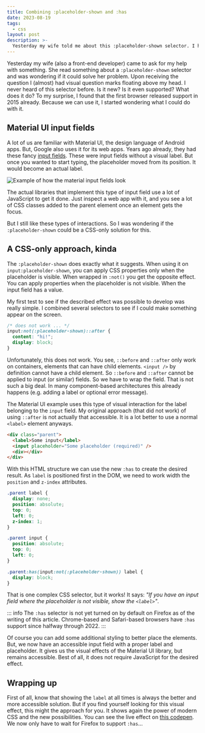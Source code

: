 ```yaml
---
title: Combining :placeholder-shown and :has
date: 2023-08-19
tags:
  - css
layout: post
description: >-
  Yesterday my wife told me about this :placeholder-shown selector. I had visual question marks above my head because I never heard of it before. But it sparked curiosity about what it could give me.
---
```


Yesterday my wife (also a front-end developer) came to ask for my help with something. She read something about a `:placeholder-shown` selector and was wondering if it could solve her problem. Upon receiving the question I (almost) had visual question marks floating above my head. I never heard of this selector before. Is it new? Is it even supported? What does it do? To my surprise, I found that the first browser released support in 2015 already. Because we can use it, I started wondering what I could do with it.

## Material UI input fields

A lot of us are familiar with Material UI, the design language of Android apps. But, Google also uses it for its web apps. Years ago already, they had these fancy [input fields](https://m3.material.io/components/text-fields/overview). These were input fields without a visual label. But once you wanted to start typing, the placeholder moved from its position. It would become an actual label.

![Example of how the material input fields look](/img/material-input-field.png)

The actual libraries that implement this type of input field use a lot of JavaScript to get it done. Just inspect a web app with it, and you see a lot of CSS classes added to the parent element once an element gets the focus.

But I still like these types of interactions. So I was wondering if the `:placeholder-shown` could be a CSS-only solution for this.

## A CSS-only approach, kinda

The `:placeholder-shown` does exactly what it suggests. When using it on `input:placeholder-shown`, you can apply CSS properties only when the placeholder is visible. When wrapped in `:not()` you get the opposite effect. You can apply properties when the placeholder is not visible. When the input field has a value.

My first test to see if the described effect was possible to develop was really simple. I combined several selectors to see if I could make something appear on the screen.

```css
/* does not work ... */
input:not(:placeholder-shown)::after {
  content: "hi!";
  display: block;
}
```

Unfortunately, this does not work. You see, `::before` and `::after` only work on containers, elements that can have child elements. `<input />` by definition cannot have a child element. So `::before` and `::after` cannot be applied to input (or similar) fields. So we have to wrap the field. That is not such a big deal. In many component-based architectures this already happens (e.g. adding a label or optional error message).

The Material UI example uses this type of visual interaction for the label belonging to the `input` field. My original approach (that did not work) of using `::after` is not actually that accessible. It is a lot better to use a normal `<label>` element anyways.

```html
<div class="parent">
  <label>Some input</label>
  <input placeholder="Some placeholder (required)" />
  <div></div>
</div>
```

With this HTML structure we can use the new `:has` to create the desired result. As `label` is positioned first in the DOM, we need to work width the `position` and `z-index` attributes.

```css
.parent label {
  display: none;
  position: absolute;
  top: 0;
  left: 0;
  z-index: 1;
}

.parent input {
  position: absolute;
  top: 0;
  left: 0;
}

.parent:has(input:not(:placeholder-shown)) label {
  display: block;
}
```

That is one complex CSS selector, but it works! It says: _"If you have an input field where the placeholder is not visible, show the `<label>`"_.

::: info
The `:has` selector is not yet turned on by default on Firefox as of the writing of this article. Chrome-based and Safari-based browsers have `:has` support since halfway through 2022.
:::

Of course you can add some additional styling to better place the elements. But, we now have an accessible input field with a proper label and placeholder. It gives us the visual effects of the Material UI library, but remains accessible. Best of all, it does not require JavaScript for the desired effect.

## Wrapping up

First of all, know that showing the `label` at all times is always the better and more accessible solution. But if you find yourself looking for this visual effect, this might the approach for you. It shows again the power of modern CSS and the new possibilities. You can see the live effect on [this codepen](https://codepen.io/vyckes/pen/poqoOvE). We now only have to wait for Firefox to support `:has`...
